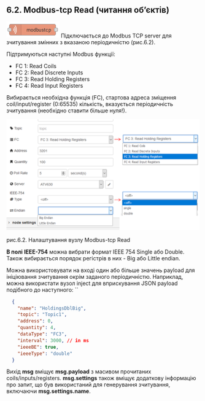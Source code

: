 ## 6.2. Modbus-tcp Read (читання об’єктів)

![img](media/mbtcp_read.png) Підключається до Modbus TCP server для зчитування змінних з вказаною періодичністю (рис.6.2). 

Підтримуються наступні Modbus функції:

- FC 1: Read Coils
- FC 2: Read Discrete Inputs
- FC 3: Read Holding Registers
- FC 4: Read Input Registers

Вибирається необхідна функція (FC), стартова адреса зміщення coil/input/register (0:65535) кількість, вказується періодичність зчитування (необхідно ставити більше нуля!). 

![img](media/6_2.png)

рис.6.2. Налаштування вузлу Modbus-tcp Read

**В полі** **IEEE-754** можна вибрати формат IEEE 754 Single або Double. Також вибирається порядок регістрів в них - Big або Little endian.

Можна використовувати на вході один або більше значень payload для ініціювання зчитування окрім заданого періодичністю. Наприклад, можна використати вузол inject для вприскування  JSON payload подібного до наступного: ``

```json
  {
    "name": "HoldingsDblBig",
    "topic": "Topic1",
    "address": 0,
    "quantity": 4,
    "dataType": "FC3",
    "interval": 3000, // in ms
    "ieeeBE": true,
    "ieeeType": "double"
  }   
```

Вихід **msg** вміщує **msg.payload** з масивом прочитаних coils/inputs/registers. **msg.settings** також вміщує додаткову інформацію про запит, що був використаний для генерування зчитування, включаючи **msg.settings.name**. 